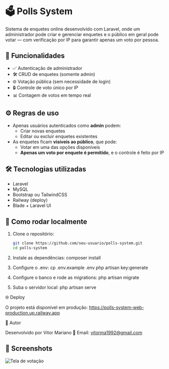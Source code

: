 # 🗳️ Polls System

Sistema de enquetes online desenvolvido com Laravel, onde um administrador pode criar e gerenciar enquetes e o público em geral pode votar — com verificação por IP para garantir apenas um voto por pessoa.

## 📌 Funcionalidades

- ✅ Autenticação de administrador
- 🛠️ CRUD de enquetes (somente admin)
- 🌐 Votação pública (sem necessidade de login)
- 🔒 Controle de voto único por IP
- 📊 Contagem de votos em tempo real

## ⚙️ Regras de uso

- Apenas usuários autenticados como **admin** podem:
  - Criar novas enquetes
  - Editar ou excluir enquetes existentes
- As enquetes ficam **visíveis ao público**, que pode:
  - Votar em uma das opções disponíveis
  - **Apenas um voto por enquete é permitido**, e o controle é feito por IP

## 🛠️ Tecnologias utilizadas

- Laravel
- MySQL
- Bootstrap ou TailwindCSS
- Railway (deploy)
- Blade + Laravel UI

## 🚀 Como rodar localmente

1. Clone o repositório:
   ```bash
   git clone https://github.com/seu-usuario/polls-system.git
   cd polls-system

2. Instale as dependências:
    composer install

3. Configure o .env:
    cp .env.example .env
    php artisan key:generate

4. Configure o banco e rode as migrations:
    php artisan migrate

5. Suba o servidor local:
    php artisan serve


🌐 Deploy

O projeto está disponível em produção:
https://polls-system-web-production.up.railway.app

👤 Autor

Desenvolvido por Vitor Mariano
📧 Email: vitorma1992@gmail.com

## 📸 Screenshots

![Tela de votação](https://i.imgur.com/vMwCala.png)
